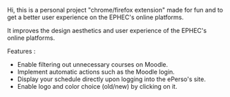 Hi, this is a personal project "chrome/firefox extension" made for fun and to get a better user experience on the EPHEC's online platforms.

It improves the design aesthetics and user experience of the EPHEC's online platforms.

Features :
 - Enable filtering out unnecessary courses on Moodle.
 - Implement automatic actions such as the Moodle login.
 - Display your schedule directly upon logging into the ePerso's site.
 - Enable logo and color choice (old/new) by clicking on it.
